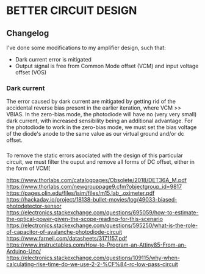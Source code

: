# BETTER CIRCUIT DESIGN
## Changelog
I've done some modifications to my amplifier design, such that:
- Dark current error is mitigated
- Output signal is free from Common Mode offset (VCM) and input voltage offset (VOS)

### Dark current
The error caused by dark current are mitigated by getting rid of the accidental reverse bias present in the earlier iteration, where VCM >> VBIAS. In the zero-bias mode, the photodiode will have no (very very small) dark current, with increased sensibility being an additional advantage.
For the photodiode to work in the zero-bias mode, we must set the bias voltage of the diode's anode to the same value as our virtual ground and/or dc offset.
### 
To remove the static errors asociated with the design of this particular circuit, we must filter the ouput and remove all forms of DC offset, either in the form of VCM[



https://www.thorlabs.com/catalogpages/Obsolete/2018/DET36A_M.pdf
https://www.thorlabs.com/newgrouppage9.cfm?objectgroup_id=9817
https://pages.olin.edu/files/isim/files/m15.lab_.oximeter.pdf
https://hackaday.io/project/18138-bullet-movies/log/49033-biased-photodetector-sensor
https://electronics.stackexchange.com/questions/695059/how-to-estimate-the-optical-power-given-the-scope-reading-for-this-scenario
https://electronics.stackexchange.com/questions/595250/what-is-the-role-of-capacitor-of-avalanche-photodiode-circuit
https://www.farnell.com/datasheets/3171157.pdf
https://www.instructables.com/How-to-Program-an-Attiny85-From-an-Arduino-Uno/
https://electronics.stackexchange.com/questions/109115/why-when-calculating-rise-time-do-we-use-2-2-%CF%84-rc-low-pass-circuit
